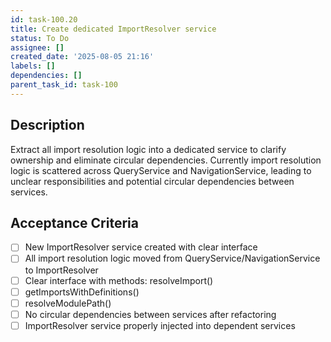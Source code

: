 ```yaml
---
id: task-100.20
title: Create dedicated ImportResolver service
status: To Do
assignee: []
created_date: '2025-08-05 21:16'
labels: []
dependencies: []
parent_task_id: task-100
---
```


## Description

Extract all import resolution logic into a dedicated service to clarify ownership and eliminate circular dependencies. Currently import resolution logic is scattered across QueryService and NavigationService, leading to unclear responsibilities and potential circular dependencies between services.

## Acceptance Criteria

- [ ] New ImportResolver service created with clear interface
- [ ] All import resolution logic moved from QueryService/NavigationService to ImportResolver
- [ ] Clear interface with methods: resolveImport()
- [ ] getImportsWithDefinitions()
- [ ] resolveModulePath()
- [ ] No circular dependencies between services after refactoring
- [ ] ImportResolver service properly injected into dependent services
